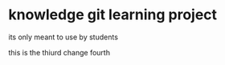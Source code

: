 # knowledge git learning project


its only meant to use by students

this is the thiurd change
fourth
